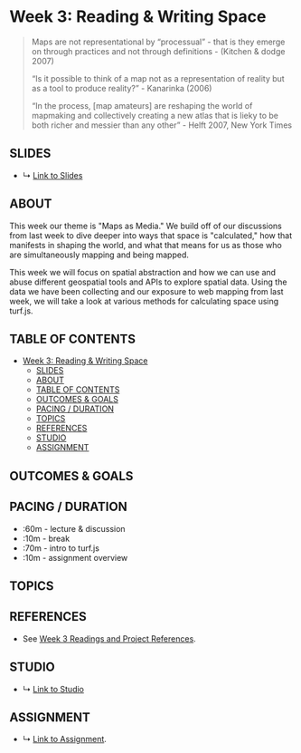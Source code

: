 # Week 3: Reading & Writing Space

> Maps are not representational by “processual” - that is they emerge on through practices and not through definitions - (Kitchen & dodge 2007)
>
> “Is it possible to think of a map not as a representation of reality but as a tool to produce reality?” - Kanarinka (2006)
>
> “In the process, [map amateurs] are reshaping the world of mapmaking and collectively creating a new atlas that is lieky to be both richer and messier than any other” - Helft 2007, New York Times

## SLIDES
* ↳ [Link to Slides]()

## ABOUT

This week our theme is "Maps as Media." We build off of our discussions from last week to dive deeper into ways that space is "calculated," how that manifests in shaping the world, and what that means for us as those who are simultaneously mapping and being mapped.

This week we will focus on spatial abstraction and how we can use and abuse different geospatial tools and APIs to explore spatial data. Using the data we have been collecting and our exposure to web mapping from last week, we will take a look at various methods for calculating space using turf.js.

## TABLE OF CONTENTS

- [Week 3: Reading & Writing Space](#week-3-reading--writing-space)
  - [SLIDES](#slides)
  - [ABOUT](#about)
  - [TABLE OF CONTENTS](#table-of-contents)
  - [OUTCOMES & GOALS](#outcomes--goals)
  - [PACING / DURATION](#pacing--duration)
  - [TOPICS](#topics)
  - [REFERENCES](#references)
  - [STUDIO](#studio)
  - [ASSIGNMENT](#assignment)


## OUTCOMES & GOALS


## PACING / DURATION

* :60m - lecture & discussion
* :10m - break
* :70m - intro to turf.js
* :10m - assignment overview


## TOPICS


## REFERENCES

* See [Week 3 Readings and Project References](../BIBLIOGRAPHY.md#week-03-maps-as-media).

## STUDIO

* ↳ [Link to Studio](#)

## ASSIGNMENT

* ↳ [Link to Assignment](../assignments/assignment_03.md).


<!-- 
* New Spatial Media:
  * map mashups, false correlations? 
  * open source 
  * visualization: turf binning - grids, isolines
  * https://turfjs.org/docs/#tesselate
 -->
